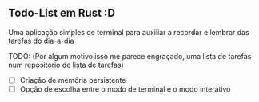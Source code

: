 ## Todo-List em Rust :D 
Uma aplicação simples de terminal para auxiliar a recordar e lembrar das tarefas do dia-a-dia

TODO: (Por algum motivo isso me parece engraçado, uma lista de tarefas num repositório de lista de tarefas)
- [ ]  Criação de memória persistente
- [ ]  Opção de escolha entre o modo de terminal e o modo interativo
